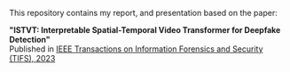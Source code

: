 This repository contains my report, and presentation based on the paper:

**"ISTVT: Interpretable Spatial-Temporal Video Transformer for Deepfake Detection"**  
Published in [IEEE Transactions on Information Forensics and Security (TIFS), 2023]([https://ieeexplore.ieee.org/document/XXXXX](https://ieeexplore.ieee.org/stampPDF/getPDF.jsp?tp=&arnumber=10024806&ref=aHR0cHM6Ly9zY2hvbGFyLmdvb2dsZS5jb20v))
